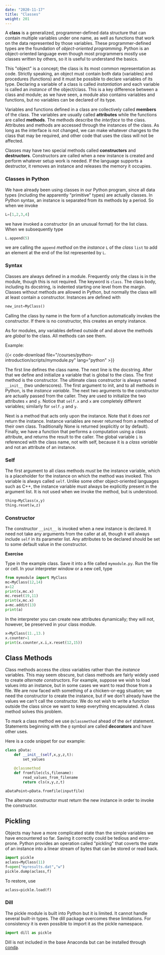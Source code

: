 ```yaml
---
date: "2020-11-17"
title: "Classes"
weight: 201
---
```


A __class__ is a generalized, programmer-defined data structure that can contain multiple variables under one name, as well as functions that work on the data represented by those variables. These programmer-defined types are the foundation of _object-oriented programming_.  Python is an object-oriented language even though most programmers mostly use classes written by others, so it is useful to understand the basics.  

This "object" is a concept; the class is its most common representation as code.  Strictly speaking, an object must contain both data (variables) and procedures (functions) and it must be possible to declare variables of its type.  Declaring a variable of a class is called _instantiation_ and each variable is called an _instance_ of the object/class.  This is a key difference between a class and module; as we have seen, a module also contains variables and functions, but no variables can be declared of its type.

Variables and functions defined in a class are collectively called __members__ of the class.  The variables are usually called __attributes__ while the functions are called __methods__.  The methods describe the _interface_ to the class.  Attributes and methods are accessed through the instances of the class.  As long as the interface is not changed, we can make whatever changes to the class that may be required, and other code that uses the class will not be affected. 

Classes may have two special methods called __constructors__ and __destructors__.  Constructors are called when a new instance is created and perform whatever setup work is needed.  If the language supports a destructor, it removes an instance and releases the memory it occupies.

### Classes in Python

We have already been using classes in our Python program, since all data types (including the apparently "primitive" types) are actually classes. In Python syntax, an instance is separated from its methods by a period.  So when we invoke
```python
L=[1,2,3,4]
```
we have invoked a constructor (in an unusual format) for the list class.  When we subsequently type

```python
L.append(5)
```

we are calling the `append` _method_ on the _instance_ `L` of the _class_ `list` to add an element at the end of the list represented by `L`.

### Syntax

Classes are always defined in a module.  Frequently only the class is in the module, though this is not required.  The keyword is `class`.  The class body, including its docstring, is indented starting one level from the margin.  Classes without methods are allowed in Python, but normally the class will at least contain a constructor.  Instances are defined with

```python
new_inst=MyClass()
```

Calling the class by name in the form of a function automatically invokes the constructor.  If there is no constructor, this creates an empty instance.

As for modules, any variables defined outside of and above the methods are _global_ to the class. All methods can see them.

Example:  

{{< code-download file="/courses/python-introduction/scripts/mymodule.py" lang="python" >}}

The first line defines the class name.  The next line is the docstring.  After that we define and initialize a variable that is global to the class.  The first method is the constructor.  The ultimate class constructor is always named `__init__` (two underscores).  The first argument to init, and to all methods in Python, is the _instance variable_.  The next two arguments to the constructor are actually passed from the caller.  They are used to initialize the two attributes `x` and `y`.  Notice that `self.x` and `x` are completely different variables; similarly for `self.y` and `y`.

Next is a method that acts only upon the instance.  Note that it does _not_ return the instance.  Instance variables are never returned from a method of their own class.  Traditionally None is returned (explicitly or by default).  Finally, we have a function that performs a computation using a class attribute, and returns the result to the caller.  The global variable `i` is referenced with the class name, not with self, because it is a _class variable_ and not an attribute of an instance.

### Self

The first argument to all class methods _must_ be the instance variable, which is a placeholder for the instance on which the method was invoked. This variable is always called `self`.  Unlike some other object-oriented languages such as C++, the instance variable must always be explicitly present in the argument list. It is not used when we invoke the method, but is understood.

```python
thing=MyClass(x,y)
thing.reset(w,z)
```

### Constructor

The constructor `__init__` is invoked when a new instance is declared.  It need not take any arguments from the caller at all, though it will always include `self` in its parameter list.  Any attributes to be declared should be set to some default value in the constructor.

**Exercise**

Type in the example class.  Save it into a file called `mymodule.py`.  Run the file or cell.  In your interpreter window or a new cell, type

```python
from mymodule import MyClass
mc=MyClass(12,14)
x=12
print(x,mc.x)
mc.reset(19,11)
print(x,mc.x)
a=mc.addit(13)
print(a)
```

In the interpreter you can create new attributes dynamically; they will not, however, be preserved in your class module.

```python
x=MyClass(11.,13.)
x.counter=1
print(x.counter,x.i,x.reset(12,15))
```

## Class Methods

Class methods access the _class_ variables rather than the _instance_ variables.  This may seem obscure, but class methods are fairly widely used to create _alternate constructors_.  For example, suppose we wish to load values into an instance, but in some cases we want to read those from a file.  We are now faced with something of a chicken-or-egg situation; we need the constructor to create the instance, but if we don't already have the values we can't call the constructor.  We do not wish to write a function outside the class since we want to keep everything encapsulated.  A class method solves this problem.  

To mark a class method we use `@classmethod` ahead of the `def` statement.  Statements beginning with the `@` symbol are called __decorators__ and have other uses.

Here is a code snippet for our example:

```python
class pData:
    def __init__(self,x,y,z,t):
        set_values

    @classmethod
    def fromfile(cls,filename):
        read_values_from_filename
        return cls(x,y,z,t)

aDataPoint=pData.fromfile(inputfile)
```

The alternate constructor must return the new instance in order to invoke the constructor.

## Pickling

Objects may have a more complicated state than the simple variables we have encountered so far.  Saving it correctly could be tedious and error-prone.  Python provides an operation called "pickling" that coverts the state of an instance into a linear stream of bytes that can be stored or read back.

```python
import pickle
aclass=MyClass(11)
f=open("myresults.dat","w")
pickle.dump(aclass,f)
```

To restore, use 

```python
aclass=pickle.load(f)
```

### Dill

The pickle module is built into Python but it is limited.  It cannot handle several built-in types.  The dill package overcomes these limitations.  For consistency it is even possible to import it as the pickle namespace.

```python
import dill as pickle
```
Dill is not included in the base Anaconda but can be installed through [conda](/courses/python-introduction/package_managers).
